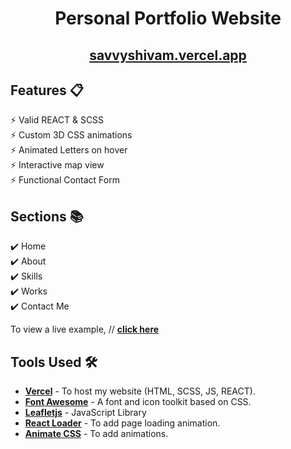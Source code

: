 

<div align="center">

<h1>Personal Portfolio Website </h1>
 

<h2>
  <a href="https://savvyshivam.vercel.app/">savvyshivam.vercel.app</a>
</h2>


<div align="center">
  <a href="https://savvyshivam.vercel.app/">
  </a>
</div>
  </div>


## Features 📋

⚡️ Valid REACT & SCSS \
⚡️ Custom 3D CSS animations\
⚡️ Animated Letters on hover\
⚡️ Interactive map view\
⚡️ Functional Contact Form
  

## Sections 📚


✔️ Home\
✔️ About\
✔️ Skills \
✔️ Works\
✔️ Contact Me


To view a live example, // **[click here](https://savvyshivam.vercel.app/)**

## Tools Used 🛠️

- [**Vercel**](https://vercel.com/new) - To host my  website (HTML, SCSS, JS, REACT).
- [**Font Awesome**](https://fontawesome.com/) - A font and icon toolkit based on CSS.
- [**Leafletjs**](https://leafletjs.com/) - JavaScript Library
- [**React Loader**](https://www.npmjs.com/package/react-loader) - To add page loading animation.
- [**Animate CSS**](https://animate.style/) - To add animations.

<br/>


